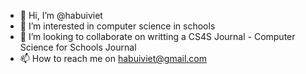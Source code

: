 - 👋 Hi, I’m @habuiviet
- 👀 I’m interested in computer science in schools
- 💞️ I’m looking to collaborate on writting a CS4S Journal - Computer Science for Schools Journal
- 📫 How to reach me on habuiviet@gmail.com

<!---
habuiviet/habuiviet is a ✨ special ✨ repository because its `README.md` (this file) appears on your GitHub profile.
You can click the Preview link to take a look at your changes.
--->
